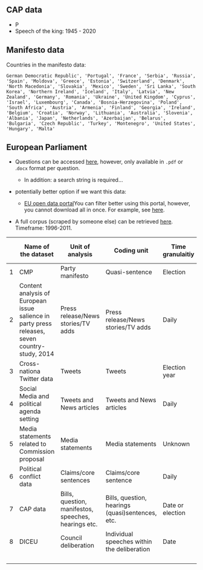 
## CAP data

- P
- Speech of the king: 1945 - 2020

## Manifesto data

Countries in the manifesto data:

```
German Democratic Republic', 'Portugal', 'France', 'Serbia', 'Russia', 'Spain', 'Moldova', 'Greece', 'Estonia', 'Switzerland', 'Denmark', 'North Macedonia', 'Slovakia', 'Mexico', 'Sweden', 'Sri Lanka', 'South Korea', 'Northern Ireland', 'Iceland', 'Italy', 'Latvia', 'New Zealand', 'Germany', 'Romania', 'Ukraine', 'United Kingdom', 'Cyprus', 'Israel', 'Luxembourg', 'Canada', 'Bosnia-Herzegovina', 'Poland', 'South Africa', 'Austria', 'Armenia', 'Finland', 'Georgia', 'Ireland', 'Belgium', 'Croatia', 'Norway', 'Lithuania', 'Australia', 'Slovenia', 'Albania', 'Japan', 'Netherlands', 'Azerbaijan', 'Belarus', 'Bulgaria', 'Czech Republic', 'Turkey', 'Montenegro', 'United States', 'Hungary', 'Malta'
```

## European Parliament

- Questions can be accessed [here](https://www.europarl.europa.eu/plenary/en/parliamentary-questions.html?tabType=wq&tabActif=tabLast#sidesForm), however, only available in `.pdf` or .`docx` format per question.
  - In addition: a search string is required...
- potentially better option if we want this data:
  - [EU open data portal](https://data.europa.eu/data/datasets?locale=en)You can filter better using this portal, however, you cannot download all in once. For example, see [here](https://www.europarl.europa.eu/RegistreWeb/search/simpleSearchHome.htm?typesDoc=QEPR&searchLanguages=EN&sortAndOrder=DATE_DOCU_DESC).

- A full corpus (scraped by someone else) can be retrieved [here](https://www.kaggle.com/djonafegnem/europarl-parallel-corpus-19962011). Timeframe: 1996-2011.




|   | Name of the dataset                                                                            | Unit of analysis                                     | Coding unit                                      | Time granulaitiy | Concepts coded                            | Link to dataset                                                 | Source text included |
|---|------------------------------------------------------------------------------------------------|------------------------------------------------------|--------------------------------------------------|------------------|-------------------------------------------|-----------------------------------------------------------------|----------------------|
| 1 | CMP                                                                                            | Party manifesto                                      | Quasi-sentence                                   | Election         | Topic                                     | https://manifesto-project.wzb.eu/                               | Partly               |
| 2 | Content analysis of European issue salience in party press releases, seven country-study, 2014 | Press release/News stories/TV adds                   | Press release/News stories/TV adds               | Daily            | Issues, actors, positions, justifications | https://doi.org/10.23662/FORS-DS-941-1                          | NO                   |
| 3 | Cross-nationa Twitter data                                                                     | Tweets                                               | Tweets                                           | Election year    | Issues                                    | https://search.gesis.org/research_data/ZA7499                   | NO                   |
| 4 | Social Media and political agenda setting                                                      | Tweets and News articles                             | Tweets and News articles                         | Daily            | Issues                                    | https://doi.org/10.7910/DVN/PS3MNB                              | NO                   |
| 5 | Media statements related to Commission proposal                                                | Media statements                                     | Media statements                                 | Unknown          | Position and goal related to proposdal    | https://www.intereuro.eu/data.html                              | NO                   |
| 6 | Political conflict data                                                                        | Claims/core sentences                                | Claims/core sentence                             | Daily            | Subject, issue, direction                 | https://poldem.eui.eu/data-overview/                            | NO                   |
| 7 | CAP data                                                                                       | Bills, question, manifestos, speeches, hearings etc. | Bills, question, hearings (quasi)sentences, etc. | Date or election | Issue                                     | https://www.comparativeagendas.net/                             | Rarely               |
| 8 | DICEU                                                                                          | Council deliberation                                 | Individual speeches within the deliberation      | Date             | Ideal point/position                      | https://journals.sagepub.com/doi/suppl/10.1177/1465116519839152 | No                   |
|   |                                                                                                |                                                      |                                                  |                  |                                           |                                                                 |                      |
|   |                                                                                                |                                                      |                                                  |                  |                                           |                                                                 |                      |
|   |                                                                                                |                                                      |                                                  |                  |                                           |                                                                 |                      |
|   |                                                                                                |                                                      |                                                  |                  |                                           |                                                                 |                      |
